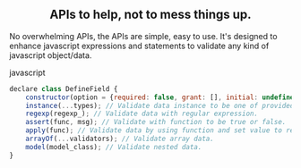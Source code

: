 <h2 class="width-100" style="text-align: center;">
    APIs to help, not to mess things up.
</h2>

No overwhelming APIs, the APIs are simple, easy to use.
It's designed to enhance javascript expressions and statements
to validate any kind of javascript object/data.

<el-title-code>javascript</el-title-code>
```js
declare class DefineField {
    constructor(option = {required: false, grant: [], initial: undefined});
    instance(...types); // Validate data instance to be one of provided types.
    regexp(regexp_); // Validate data with regular expression.
    assert(func, msg); // Validate with function to be true or false.
    apply(func); // Validate data by using function and set value to returned data.
    arrayOf(...validators); // Validate array data.
    model(model_class); // Validate nested data.
}
```